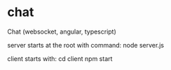 # chat
Chat (websocket, angular, typescript)

server starts at the root with command: node server.js

client starts with: 
cd client
npm start